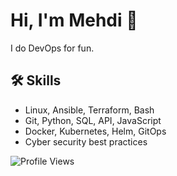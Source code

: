 <link rel="stylesheet" href="https://cdnjs.cloudflare.com/ajax/libs/font-awesome/6.0.0-beta3/css/all.min.css">

# Hi, I'm Mehdi 👋

I do DevOps for fun.

## 🛠 Skills

- Linux, Ansible, Terraform, Bash
- Git, Python, SQL, API, JavaScript
- Docker, Kubernetes, Helm, GitOps
- Cyber security best practices

![Profile Views](https://komarev.com/ghpvc/?username=memor24&color=blue)
